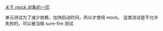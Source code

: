 [关于 mock 对象的一切](http://www.mockobjects.com/)

单元测试为了减少依赖，加快启动时间，所以才使用 mock。
这类测试是不允许失败的，可以被当做 sure-fire 测试